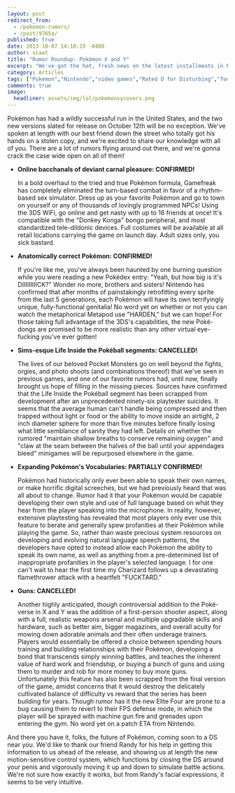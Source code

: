 ```yaml
---
layout: post
redirect_from: 
  - /pokemon-rumors/
  - /post/9765a/
published: true
date: 2013-10-07 14:18:19 -0400
author: scawt
title: "Rumor Roundup: Pokémon X and Y"
excerpt: "We've got the hot, fresh news on the latest installments in Nintendo's wildly successful Pokémon franchise; read on to get the latest on the highly anticipated game before its October 12th release!"
category: Articles
tags: ["Pokemon","Nintendo","video games","Rated D for Disturbing","Today I learned a new word for orgy","HARDEN"]
comments: true 
image:
  headliner: assets/img/lol/pokemonxycovers.png
---
```


Pokémon has had a wildly successful run in the United States, and the two new versions slated for release on October 12th will be no exception. We've spoken at length with our best friend down the street who totally got his hands on a stolen copy, and we're excited to share our knowledge with all of you. There are a lot of rumors flying around out there, and we're gonna crack the case wide open on all of them!

*   **Online bacchanals of deviant carnal pleasure: CONFIRMED!**
    
    In a bold overhaul to the tried and true Pokémon formula, Gamefreak has completely eliminated the turn-based combat in favor of a rhythm-based sex simulator. Dress up as your favorite Pokémon and go to town on yourself or any of thousands of lovingly programmed NPCs! Using the 3DS WiFi, go online and get nasty with up to 16 friends at once! It's compatible with the "Donkey Konga" bongo peripheral, and most standardized tele-dildonic devices. Full costumes will be available at all retail locations carrying the game on launch day. Adult sizes only, you sick bastard.
    
*   **Anatomically correct Pokémon: CONFIRMED!**
    
    If you're like me, you've always been haunted by one burning question while you were reading a new Pokédex entry: "Yeah, but how big is it's DIIIIIIIIICK?" Wonder no more, brothers and sisters! Nintendo has confirmed that after months of painstakingly retrofitting every sprite from the last 5 generations, each Pokémon will have its own terrifyingly unique, fully-functional genitalia! No word yet on whether or not you can watch the metaphorical Metapod use "HARDEN," but we can hope! For those taking full advantage of the 3DS's capabilities, the new Poké-dongs are promised to be more realistic than any other virtual eye-fucking you've ever gotten!
    
*   **Sims-esque Life Inside the Pokéball segments: CANCELLED!**
    
    The lives of our beloved Pocket Monsters go on well beyond the fights, orgies, and photo shoots (and combinations thereof) that we've seen in previous games, and one of our favorite rumors had, until now, finally brought us hope of filling in the missing pieces. Sources have confirmed that the Life Inside the Pokéball segment has been scrapped from development after an unprecedented ninety-six playtester suicides. It seems that the average human can't handle being compressed and then trapped without light or food or the ability to move inside an airtight, 2 inch diameter sphere for more than five minutes before finally losing what little semblance of sanity they had left. Details on whether the rumored "maintain shallow breaths to conserve remaining oxygen" and "claw at the seam between the halves of the ball until your appendages bleed" minigames will be repurposed elsewhere in the game.
    
*   **Expanding Pokémon's Vocabularies: PARTIALLY CONFIRMED!**
    
    Pokémon had historically only ever been able to speak their own names, or make horrific digital screeches, but we had previously heard that was all about to change. Rumor had it that your Pokémon would be capable developing their own style and use of full language based on what they hear from the player speaking into the microphone. In reality, however, extensive playtesting has revealed that most players only ever use this feature to berate and generally spew profanities at their Pokémon while playing the game. So, rather than waste precious system resources on developing and evolving natural language speech patterns, the developers have opted to instead allow each Pokémon the ability to speak its own name, as well as anything from a pre-determined list of inappropriate profanities in the player's selected language. I for one can't wait to hear the first time my Charizard follows up a devastating flamethrower attack with a heartfelt "FUCKTARD."
    
*   **Guns: CANCELLED!**
    
    Another highly anticipated, though controversial addition to the Poké-verse in X and Y was the addition of a first-person shooter aspect, along with a full, realistic weapons arsenal and multiple upgradable skills and hardware, such as better aim, bigger magazines, and overall acuity for mowing down adorable animals and their often underage trainers. Players would essentially be offered a choice between spending hours training and building relationships with their Pokémon, developing a bond that transcends simply winning battles, and teaches the inherent value of hard work and friendship, or buying a bunch of guns and using them to murder and rob for more money to buy more guns. Unfortunately this feature has also been scrapped from the final version of the game, amidst concerns that it would destroy the delicately cultivated balance of difficulty vs reward that the series has been building for years. Though rumor has it the new Elite Four are prone to a bug causing them to revert to their FPS defense mode, in which the player will be sprayed with machine gun fire and grenades upon entering the gym. No word yet on a patch ETA from Nintendo.
    

And there you have it, folks, the future of Pokémon, coming soon to a DS near you. We'd like to thank our friend Randy for his help in getting this information to us ahead of the release, and showing us at length the new motion-sensitive control system, which functions by closing the DS around your penis and vigorously moving it up and down to simulate battle actions. We're not sure how exactly it works, but from Randy's facial expressions, it seems to be very intuitive.